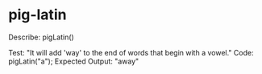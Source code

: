 # pig-latin
Describe: pigLatin()

Test: "It will add 'way' to the end of words that begin with a vowel."
Code: pigLatin("a");
Expected Output: "away"